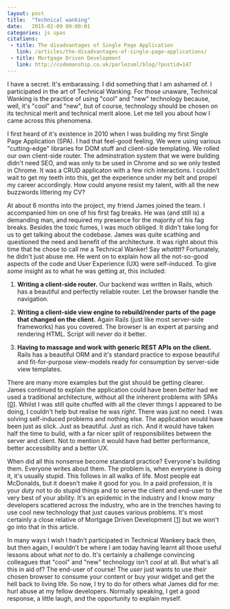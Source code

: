 ```yaml
---
layout: post
title:  "Technical wanking"
date:   2015-02-09 09:00:01
categories: js spas
citations:
 - title: The disadvantages of Single Page Application
   link: /articles/the-disadvantages-of-single-page-applications/
 - title: Mortgage Driven Development
   link: http://codemanship.co.uk/parlezuml/blog/?postid=147
---
```


I have a secret. It's embarassing. I did something that I am ashamed of. I participated in the art of Technical Wanking. For those unaware, Technical Wanking is the practice of using "cool" and "new" technology because, well, it's "cool" and "new", but of course, technology should be chosen on its technical merit and technical merit alone. Let me tell you about how I came across this phenomena.

I first heard of it's existence in 2010 when I was building my first Single Page Application (SPA). I had that feel-good feeling. We were using various "cutting-edge" libraries for DOM stuff and client-side templating. We rolled our own client-side router. The adminstration system that we were building didn't need SEO, and was only to be used in Chrome and so we only tested in Chrome. It was a CRUD applicaton with a few rich interactions. I couldn't wait to get my teeth into this, get the experience under my belt and propel my career accordingly. How could anyone resist my talent, with all the new buzzwords littering my CV?

At about 6 months into the project, my friend James joined the team. I accompanied him on one of his first fag breaks. He was (and still is) a demanding man, and required my presence for the majority of his fag breaks. Besides the toxic fumes, I was much obliged. It didn't take long for us to get talking about the codebase. James was quite scathing and questioned the need and benefit of the architecture. It was right about this time that he chose to call me a Technical Wanker! Say *whatttt*? Fortunately, he didn't just abuse me. He went on to explain how all the not-so-good aspects of the code and User Experience (UX) were self-induced. To give *some* insight as to what he was getting at, this included:

1. **Writing a client-side router.** Our backend was written in Rails, which has a beautiful and perfectly reliable router. Let the browser handle the navigation.

2. **Writing a client-side view engine to rebuild/render parts of the page that changed on the client.** Again Rails (just like most server-side frameworks) has you covered. The browser is an expert at parsing and rendering HTML. Script will never do it better.

3. **Having to massage and work with generic REST APIs on the client.** Rails has a beautiful ORM and it's standard practice to expose beautiful and fit-for-purpose view-models ready for consumption by server-side view templates.

There are many more examples but the gist should be getting clearer. James continued to explain the application could have been *better* had we used a traditional architecture, without all the inherent problems with SPAs [[0](#ref0)]. Whilst I was still quite chuffed with all the clever things I appeared to be doing, I couldn't help but realise he was *right*. There was just no need. I was solving self-induced problems and nothing else. The application would have been just as slick. Just as beautiful. Just as rich. And it would have taken half the time to build, with a far nicer split of responsibilites between the server and client. Not to mention it would have had better performance, better accessibility and a better UX.

When did all this nonsense become standard practice? Everyone's building them. Everyone writes about them. The problem is, when everyone is doing it, it's usually stupid. This follows in all walks of life. Most people eat McDonalds, but it doesn't make it good for you. In a paid profession, it is your *duty* not to do stupid things and to serve the client and end-user to the very best of your ability. It's an epidemic in the industry and I know *many* developers scattered across the industry, who are in the trenches having to use cool new technology that just causes various problems. It's most certainly a close relative of Mortgage Driven Development [[1](#ref1)] but we won't go into that in this article.

In many ways I wish I hadn't participated in Technical Wankery back then, but then again, I wouldn't be where I am today having learnt all those useful lessons about what *not* to do. It's certainly a challenge convincing colleagues that "cool" and "new" technology isn't *cool* at all. But what's all this in aid of? The end-user of course! The *user* just wants to use *their* chosen browser to consume your content or buy your widget and get the hell back to living life. So now, I try to do for others what James did for me: hurl abuse at my fellow developers. Normally speaking, I get a good response, a little laugh, and the opportunity to explain myself.